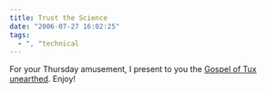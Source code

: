 ```yaml
---
title: Trust the Science
date: "2006-07-27 16:02:25"
tags:
  - ", "technical
---
```

For your Thursday amusement, I present to you the <a href="http://www.ao.com/%7Eregan/penguins/tux.html">Gospel of Tux unearthed</a>.  Enjoy!

